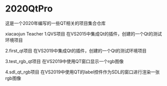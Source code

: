 # 2020QtPro
这是一个2020年编写的一些QT相关的项目集合仓库

xiacaojun Teacher
1.QVS项目
在VS2015中集成Qt的插件，创建的一个Qt的测试环境项目

2.first_qt项目
在VS2019中集成Qt的插件，创建的一个Qt的测试环境项目

3.test_rgb_qt项目
在VS2019中使用QT窗口显示一个rgb图像

4.sdl_qt_rgb项目
在VS2019中使用QT的label控件作为SDL的窗口进行渲染一张rgb图像